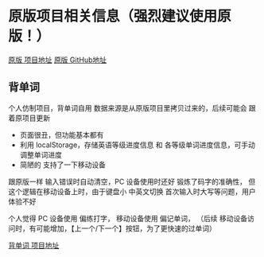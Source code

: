 # 原版项目相关信息（强烈建议使用原版！）

[原版 项目地址](https://qwerty.liumingye.cn/)
[原版 GitHub地址](https://github.com/Kaiyiwing/qwerty-learner)



## 背单词

个人仿制项目，背单词自用
数据来源是从原版项目里拷贝过来的，后续可能会 跟着原项目更新

* 页面很丑，但功能基本都有
* 利用 localStorage，存储英语等级进度信息 和 各等级单词进度信息，可手动调整单词进度
* 简陋的 支持了一下移动设备

跟原版一样 输入错误时自动清空，PC 设备使用时还好 锻炼了码字的准确性，
但这个逻辑在移动设备上时，由于键盘小 中英文切换 首次输入时大写等问题，用户体验不好

个人觉得
PC 设备使用 偏练打字，
移动设备使用 偏记单词，
（后续 移动设备访问时，有可能增加，【上一个/下一个】按钮，为了更快速的过单词）

[背单词 项目地址](http://huhuhahaka.cn/)

